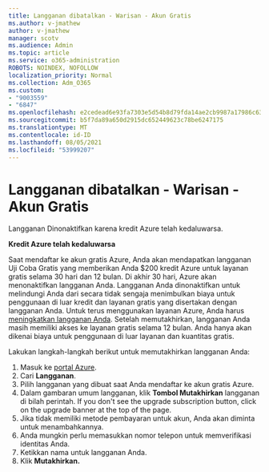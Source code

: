 ```yaml
---
title: Langganan dibatalkan - Warisan - Akun Gratis
ms.author: v-jmathew
author: v-jmathew
manager: scotv
ms.audience: Admin
ms.topic: article
ms.service: o365-administration
ROBOTS: NOINDEX, NOFOLLOW
localization_priority: Normal
ms.collection: Adm_O365
ms.custom:
- "9003559"
- "6847"
ms.openlocfilehash: e2cedead6e93fa7303e5d54b8d79fda14ae2cb9987a17986c6327ac78189c4e4
ms.sourcegitcommit: b5f7da89a650d2915dc652449623c78be6247175
ms.translationtype: MT
ms.contentlocale: id-ID
ms.lasthandoff: 08/05/2021
ms.locfileid: "53999207"
---
```

# <a name="subscription-cancelled---legacy---free-account"></a>Langganan dibatalkan - Warisan - Akun Gratis

Langganan Dinonaktifkan karena kredit Azure telah kedaluwarsa.

**Kredit Azure telah kedaluwarsa**

Saat mendaftar ke akun gratis Azure, Anda akan mendapatkan langganan Uji Coba Gratis yang memberikan Anda $200 kredit Azure untuk layanan gratis selama 30 hari dan 12 bulan. Di akhir 30 hari, Azure akan menonaktifkan langganan Anda. Langganan Anda dinonaktifkan untuk melindungi Anda dari secara tidak sengaja menimbulkan biaya untuk penggunaan di luar kredit dan layanan gratis yang disertakan dengan langganan Anda. Untuk terus menggunakan layanan Azure, Anda harus [meningkatkan langganan Anda](https://docs.microsoft.com/azure/cost-management-billing/manage/upgrade-azure-subscription). Setelah memutakhirkan, langganan Anda masih memiliki akses ke layanan gratis selama 12 bulan. Anda hanya akan dikenai biaya untuk penggunaan di luar layanan dan kuantitas gratis.

Lakukan langkah-langkah berikut untuk memutakhirkan langganan Anda:

1. Masuk ke [portal Azure](https://portal.azure.com/).
2. Cari **Langganan**.
3. Pilih langganan yang dibuat saat Anda mendaftar ke akun gratis Azure.
4. Dalam gambaran umum langganan, klik **Tombol Mutakhirkan** langganan di bilah perintah. If you don't see the upgrade subscription button, click on the upgrade banner at the top of the page.
5. Jika tidak memiliki metode pembayaran untuk akun, Anda akan diminta untuk menambahkannya.
6. Anda mungkin perlu memasukkan nomor telepon untuk memverifikasi identitas Anda.
7. Ketikkan nama untuk langganan Anda.
8. Klik **Mutakhirkan.**
